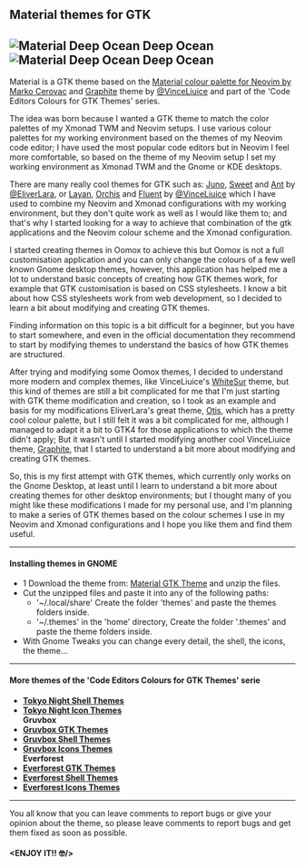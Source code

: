 ## Material themes for GTK

![Material Deep Ocean](https://raw.githubusercontent.com/Fausto-Korpsvart/Material-GTK-Themes/master/deepOcean/screenshots/deepOcean01.png)
**Deep Ocean**
![Material Deep Ocean](https://raw.githubusercontent.com/Fausto-Korpsvart/Material-GTK-Themes/master/deepOcean/screenshots/deepOcean02.png)
**Deep Ocean**
---

Material is a GTK theme based on the [Material colour palette for Neovim by Marko Cerovac](https://github.com/marko-cerovac/material.nvim) and [Graphite](https://www.pling.com/p/1598493) theme by [@VinceLiuice](https://www.pling.com/u/vinceliuice) and part of the 'Code Editors Colours for GTK Themes' series.

The idea was born because I wanted a GTK theme to match the color palettes of my Xmonad TWM and Neovim setups. I use various colour palettes for my working environment based on the themes of my Neovim code editor; I have used the most popular code editors but in Neovim I feel more comfortable, so based on the theme of my Neovim setup I set my working environment as Xmonad TWM and the Gnome or KDE desktops.

There are many really cool themes for GTK such as: [Juno](https://www.pling.com/p/1280977), [Sweet](https://www.pling.com/p/1253385) and [Ant](https://www.pling.com/p/1099856) by [@EliverLara](https://www.pling.com/u/eliverlara), or [Layan](https://www.pling.com/p/1309214), [Orchis](https://www.pling.com/p/1357889) and [Fluent](https://www.pling.com/p/1477941) by [@VinceLiuice](https://www.pling.com/u/vinceliuice) which I have used to combine my Neovim and Xmonad configurations with my working environment, but they don't quite work as well as I would like them to; and that's why I started looking for a way to achieve that combination of the gtk applications and the Neovim colour scheme and the Xmonad configuration.

I started creating themes in Oomox to achieve this but Oomox is not a full customisation application and you can only change the colours of a few well known Gnome desktop themes, however, this application has helped me a lot to understand basic concepts of creating how GTK themes work, for example that GTK customisation is based on CSS stylesheets.
I know a bit about how CSS stylesheets work from web development, so I decided to learn a bit about modifying and creating GTK themes.

Finding information on this topic is a bit difficult for a beginner, but you have to start somewhere, and even in the official documentation they recommend to start by modifying themes to understand the basics of how GTK themes are structured.

After trying and modifying some Oomox themes, I decided to understand more modern and complex themes, like VinceLiuice's [WhiteSur](https://www.pling.com/p/1403328) theme, but this kind of themes are still a bit complicated for me that I'm just starting with GTK theme modification and creation, so I took as an example and basis for my modifications EliverLara's great theme, [Otis](https://www.pling.com/p/1619506), which has a pretty cool colour palette, but I still felt it was a bit complicated for me, although I managed to adapt it a bit to GTK4 for those applications to which the theme didn't apply; But it wasn't until I started modifying another cool VinceLiuice theme, [Graphite](https://www.pling.com/p/1598493), that I started to understand a bit more about modifying and creating GTK themes.

So, this is my first attempt with GTK themes, which currently only works on the Gnome Desktop, at least until I learn to understand a bit more about creating themes for other desktop environments; but I thought many of you might like these modifications I made for my personal use, and I'm planning to make a series of GTK themes based on the colour schemes I use in my Neovim and Xmonad configurations and I hope you like them and find them useful.

---

#### Installing themes in GNOME

- 1 Download the theme from: [Material GTK Theme](https://www.pling.com/p/1706139/) and unzip the files.
- Cut the unzipped files and paste it into any of the following paths:
  - '~/.local/share' Create the folder 'themes' and paste the themes folders inside.
  - '~/.themes' in the 'home' directory, Create the folder '.themes' and paste the theme folders inside.
- With Gnome Tweaks you can change every detail, the shell, the icons, the theme...

---

#### More themes of the 'Code Editors Colours for GTK Themes' serie

- [**Tokyo Night Shell Themes**](https://www.pling.com/p/1681470/) <br>
- [**Tokyo Night Icon Themes**](https://www.pling.com/p/1681475/) <br>
**Gruvbox**
- [**Gruvbox GTK Themes**](https://www.pling.com/p/1681313/) <br>
- [**Gruvbox Shell Themes**](https://www.pling.com/p/1681451/) <br>
- [**Gruvbox Icons Themes**](https://www.pling.com/p/1681460/) <br>
**Everforest**
- [**Everforest GTK Themes**](https://www.pling.com/p/1695467/) <br>
- [**Everforest Shell Themes**](https://www.pling.com/p/1695475/) <br>
- [**Everforest Icons Themes**](https://www.pling.com/p/1695476/) <br>

---

You all know that you can leave comments to report bugs or give your opinion about the theme, so please leave comments to report bugs and get them fixed as soon as possible.

#### **<ENJOY IT!! :nerd_face:/>**
